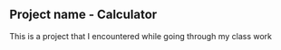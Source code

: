 ## Project name - Calculator
This is a project that I encountered while going through my class work
